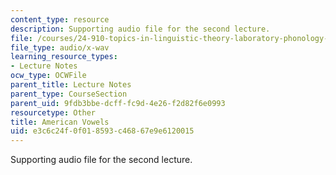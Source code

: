 ```yaml
---
content_type: resource
description: Supporting audio file for the second lecture.
file: /courses/24-910-topics-in-linguistic-theory-laboratory-phonology-spring-2007/e3c6c24f0f018593c46867e9e6120015_american_vowels.wav
file_type: audio/x-wav
learning_resource_types:
- Lecture Notes
ocw_type: OCWFile
parent_title: Lecture Notes
parent_type: CourseSection
parent_uid: 9fdb3bbe-dcff-fc9d-4e26-f2d82f6e0993
resourcetype: Other
title: American Vowels
uid: e3c6c24f-0f01-8593-c468-67e9e6120015
---
```

Supporting audio file for the second lecture.

